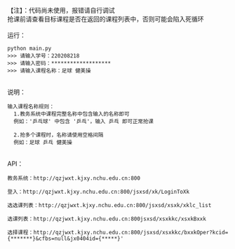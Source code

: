 【注】：代码尚未使用，报错请自行调试
<br/>    抢课前请查看目标课程是否在返回的课程列表中，否则可能会陷入死循环
<br/><br/>运行：
```
python main.py
>>> 请输入学号：220208218
>>> 请输入密码：*******************
>>> 请输入课程名称：足球 健美操
```
<br/>说明：
```
输入课程名称规则：
  1.教务系统中课程完整名称中包含输入的名称即可
  例如：'乒乓球' 中包含 '乒乓'，输入 乒乓 即可正常抢课

  2.抢多个课程时，名称请使用空格间隔
  例如：足球 乒乓 健美操
```
<br/>API：
```
教务系统：http://qzjwxt.kjxy.nchu.edu.cn:800

登入：http://qzjwxt.kjxy.nchu.edu.cn:800/jsxsd/xk/LoginToXk

选选课列表：http://qzjwxt.kjxy.nchu.edu.cn:800/jsxsd/xsxk/xklc_list

选课列表：http://qzjwxt.kjxy.nchu.edu.cn:800jsxsd/xsxkkc/xsxkBxxk

选择课程：http://qzjwxt.kjxy.nchu.edu.cn:800/jsxsd/xsxkkc/bxxkOper?kcid={*******}&cfbs=null&jx0404id={*****}'
                        
```
